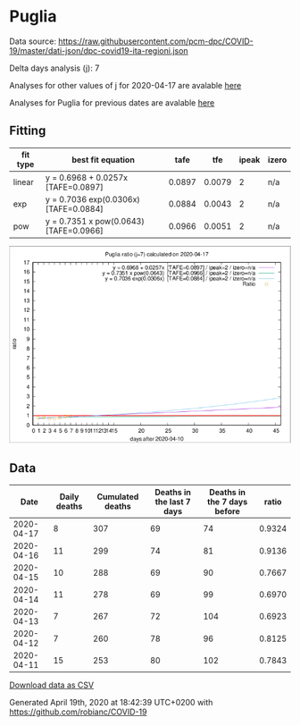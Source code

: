 # Puglia

Data source: https://raw.githubusercontent.com/pcm-dpc/COVID-19/master/dati-json/dpc-covid19-ita-regioni.json

Delta days analysis (j): 7

Analyses for other values of j for 2020-04-17 are avalable [here](../2020-04-17/README.md)

Analyses for Puglia for previous dates are avalable [here](../README.md)

## Fitting 
|fit type|best fit equation|tafe|tfe|ipeak|izero|
|-------|-----|--------|------|---|---|
|linear|y = 0.6968 + 0.0257x  [TAFE=0.0897]|0.0897|0.0079|2|n/a|
|exp|y = 0.7036 exp(0.0306x)  [TAFE=0.0884]|0.0884|0.0043|2|n/a|
|pow|y = 0.7351 x pow(0.0643)  [TAFE=0.0966]|0.0966|0.0051|2|n/a|

![Plot](COVID-19_puglia_j7_2020-04-17.png)

## Data
|Date|Daily deaths|Cumulated deaths|Deaths in the last 7 days|Deaths in the 7 days before|ratio|
|----|----------|-----------|-------|--------------------|-----|
|2020-04-17|8|307|69|74|0.9324|
|2020-04-16|11|299|74|81|0.9136|
|2020-04-15|10|288|69|90|0.7667|
|2020-04-14|11|278|69|99|0.6970|
|2020-04-13|7|267|72|104|0.6923|
|2020-04-12|7|260|78|96|0.8125|
|2020-04-11|15|253|80|102|0.7843|

[Download data as CSV](COVID-19_puglia_j7_2020-04-17.csv)

Generated April 19th, 2020 at 18:42:39 UTC+0200 with https://github.com/robianc/COVID-19
